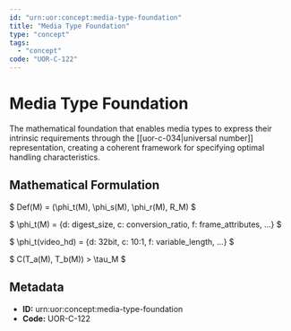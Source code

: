 ```yaml
---
id: "urn:uor:concept:media-type-foundation"
title: "Media Type Foundation"
type: "concept"
tags:
  - "concept"
code: "UOR-C-122"
---
```


# Media Type Foundation

The mathematical foundation that enables media types to express their intrinsic requirements through the [[uor-c-034|universal number]] representation, creating a coherent framework for specifying optimal handling characteristics.

## Mathematical Formulation

$
Def(M) = (\phi_t(M), \phi_s(M), \phi_r(M), R_M)
$

$
\phi_t(M) = \{d: digest\_size, c: conversion\_ratio, f: frame\_attributes, ...\}
$

$
\phi_t(video\_hd) = \{d: 32bit, c: 10:1, f: variable\_length, ...\}
$

$
C(T_a(M), T_b(M)) > \tau_M
$

## Metadata

- **ID:** urn:uor:concept:media-type-foundation
- **Code:** UOR-C-122
